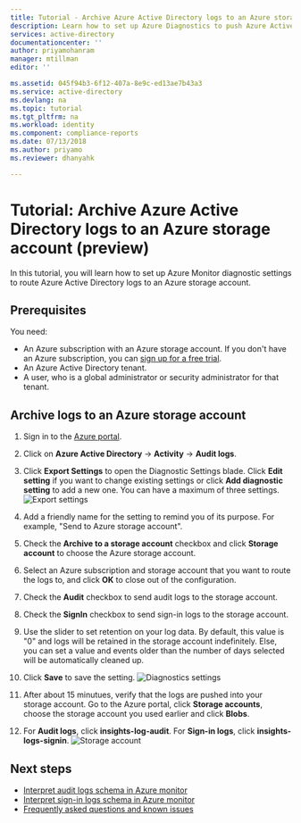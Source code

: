 ```yaml
---
title: Tutorial - Archive Azure Active Directory logs to an Azure storage account (preview) | Microsoft Docs
description: Learn how to set up Azure Diagnostics to push Azure Active Directory logs to a storage account (preview)  
services: active-directory
documentationcenter: ''
author: priyamohanram
manager: mtillman
editor: ''

ms.assetid: 045f94b3-6f12-407a-8e9c-ed13ae7b43a3
ms.service: active-directory
ms.devlang: na
ms.topic: tutorial
ms.tgt_pltfrm: na
ms.workload: identity
ms.component: compliance-reports
ms.date: 07/13/2018
ms.author: priyamo
ms.reviewer: dhanyahk

---
```


# Tutorial: Archive Azure Active Directory logs to an Azure storage account (preview)

In this tutorial, you will learn how to set up Azure Monitor diagnostic settings to route Azure Active Directory logs to an Azure storage account.

## Prerequisites 

You need:

* An Azure subscription with an Azure storage account. If you don't have an Azure subscription, you can [sign up for a free trial](https://azure.microsoft.com/free/).
* An Azure Active Directory tenant.
* A user, who is a global administrator or security administrator for that tenant.

## Archive logs to an Azure storage account

1. Sign in to the [Azure portal](https://portal.azure.com). 
2. Click on **Azure Active Directory** -> **Activity** -> **Audit logs**. 
3. Click **Export Settings** to open the Diagnostic Settings blade. Click **Edit setting** if you want to change existing settings or click **Add diagnostic setting** to add a new one. You can have a maximum of three settings. 
    ![Export settings](./media/active-directory-reporting-azure-monitor-diagnostics-azure-storage-account/ExportSettings.png "Export settings")

4. Add a friendly name for the setting to remind you of its purpose. For example, "Send to Azure storage account". 
5. Check the **Archive to a storage account** checkbox and click **Storage account** to choose the Azure storage account. 
6. Select an Azure subscription and storage account that you want to route the logs to, and click **OK** to close out of the configuration.
7. Check the **Audit** checkbox to send audit logs to the storage account. 
8. Check the **SignIn** checkbox to send sign-in logs to the storage account.
9. Use the slider to set retention on your log data. By default, this value is "0" and logs will be retained in the storage account indefinitely. Else, you can set a value and events older than the number of days selected will be automatically cleaned up.
10. Click **Save** to save the setting.
    ![Diagnostics settings](./media/active-directory-reporting-azure-monitor-diagnostics-azure-storage-account/DiagnosticSettings.png "Diagnostics settings")

11. After about 15 minutues, verify that the logs are pushed into your storage account. Go to the Azure portal, click **Storage accounts**, choose the storage account you used earlier and click **Blobs**. 
12. For **Audit logs**, click **insights-log-audit**. For **Sign-in logs**, click **insights-logs-signin**.
    ![Storage account](./media/active-directory-reporting-azure-monitor-diagnostics-azure-storage-account/StorageAccount.png "Storage account")

## Next steps

* [Interpret audit logs schema in Azure monitor](active-directory-reporting-azure-monitor-diagnostics-audit-log-schema.md)
* [Interpret sign-in logs schema in Azure monitor](active-directory-reporting-azure-monitor-diagnostics-sign-in-log-schema.md)
* [Frequently asked questions and known issues](active-directory-reporting-azure-monitor-diagnostics-overview.md#frequently-asked-questions)